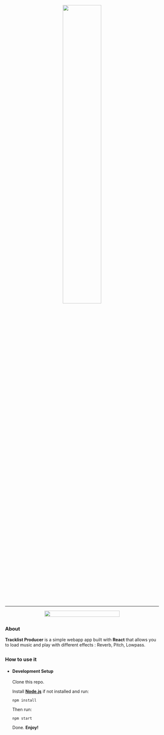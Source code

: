 <div align="center">
    <img src="https://i.ibb.co/QjSHzMX/tracklist-producer.png" style="width:50%">
</div>

---

<div  align="center"  style="display:flex;justify-content:center">
    <img  src="https://i.ibb.co/hLG5qdm/tracklist-producer-web.png"  style="width:70%">
</div>


## 

### About

**Tracklist Producer** is a simple webapp app built with **React** that allows you to load music and play with different effects : Reverb, Pitch, Lowpass.

## 

### How to use it

- #### Development Setup

	Clone this repo.

	Install <a target="_blank" href="https://nodejs.org/">**Node.js**</a> if not installed and run:

	`npm install`

	Then run:
	
	`npm start`
	
	Done. **Enjoy!**
